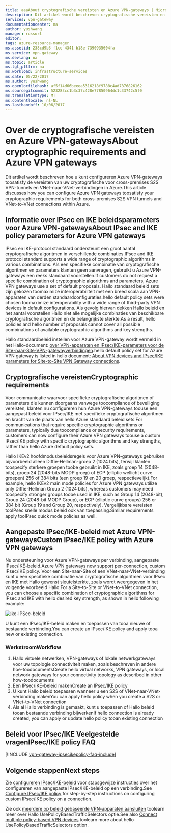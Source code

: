 ```yaml
---
title: aaaAbout cryptografische vereisten en Azure VPN-gateways | Microsoft Docs
description: Dit artikel wordt beschreven cryptografische vereisten en Azure VPN-gateways
services: vpn-gateway
documentationcenter: na
author: yushwang
manager: rossort
editor: 
tags: azure-resource-manager
ms.assetid: 238cd9b3-f1ce-4341-b18e-7390935604fa
ms.service: vpn-gateway
ms.devlang: na
ms.topic: article
ms.tgt_pltfrm: na
ms.workload: infrastructure-services
ms.date: 05/22/2017
ms.author: yushwang
ms.openlocfilehash: af5f14d66beeea5316218f9788c4ad7876826162
ms.sourcegitcommit: 523283cc1b3c37c428e77850964dc1c33742c5f0
ms.translationtype: MT
ms.contentlocale: nl-NL
ms.lasthandoff: 10/06/2017
---
```

# <a name="about-cryptographic-requirements-and-azure-vpn-gateways"></a><span data-ttu-id="5188d-103">Over de cryptografische vereisten en Azure VPN-gateways</span><span class="sxs-lookup"><span data-stu-id="5188d-103">About cryptographic requirements and Azure VPN gateways</span></span>

<span data-ttu-id="5188d-104">Dit artikel wordt beschreven hoe u kunt configureren Azure VPN-gateways toosatisfy de vereisten van uw cryptografische voor cross-premises S2S VPN-tunnels en VNet-naar-VNet-verbindingen in Azure.</span><span class="sxs-lookup"><span data-stu-id="5188d-104">This article discusses how you can configure Azure VPN gateways toosatisfy your cryptographic requirements for both cross-premises S2S VPN tunnels and VNet-to-VNet connections within Azure.</span></span> 

## <a name="about-ipsec-and-ike-policy-parameters-for-azure-vpn-gateways"></a><span data-ttu-id="5188d-105">Informatie over IPsec en IKE beleidsparameters voor Azure VPN-gateways</span><span class="sxs-lookup"><span data-stu-id="5188d-105">About IPsec and IKE policy parameters for Azure VPN gateways</span></span>
<span data-ttu-id="5188d-106">IPsec en IKE-protocol standaard ondersteunt een groot aantal cryptografische algoritmen in verschillende combinaties.</span><span class="sxs-lookup"><span data-stu-id="5188d-106">IPsec and IKE protocol standard supports a wide range of cryptographic algorithms in various combinations.</span></span> <span data-ttu-id="5188d-107">Als een specifieke combinatie van cryptografische algoritmen en parameters klanten geen aanvragen, gebruikt u Azure VPN-gateways een reeks standaard voorstellen.</span><span class="sxs-lookup"><span data-stu-id="5188d-107">If customers do not request a specific combination of cryptographic algorithms and parameters, Azure VPN gateways use a set of default proposals.</span></span> <span data-ttu-id="5188d-108">Hallo standaard beleid sets zijn gekozen toomaximize interoperabiliteit met een breed scala aan VPN-apparaten van derden standaardconfiguraties.</span><span class="sxs-lookup"><span data-stu-id="5188d-108">hello default policy sets were chosen toomaximize interoperability with a wide range of third-party VPN devices in default configurations.</span></span> <span data-ttu-id="5188d-109">Als gevolg hiervan dekken Hallo beleid en het aantal voorstellen Hallo niet alle mogelijke combinaties van beschikbare cryptografische algoritmen en de belangrijkste sterkte.</span><span class="sxs-lookup"><span data-stu-id="5188d-109">As a result, hello policies and hello number of proposals cannot cover all possible combinations of available cryptographic algorithms and key strengths.</span></span>

<span data-ttu-id="5188d-110">Hallo standaardbeleid instellen voor Azure VPN-gateway wordt vermeld in het Hallo-document: [over VPN-apparaten en IPsec/IKE-parameters voor de Site-naar-Site-VPN-gatewayverbindingen](vpn-gateway-about-vpn-devices.md).</span><span class="sxs-lookup"><span data-stu-id="5188d-110">hello default policy set for Azure VPN gateway is listed in hello document: [About VPN devices and IPsec/IKE parameters for Site-to-Site VPN Gateway connections](vpn-gateway-about-vpn-devices.md).</span></span>

## <a name="cryptographic-requirements"></a><span data-ttu-id="5188d-111">Cryptografische vereisten</span><span class="sxs-lookup"><span data-stu-id="5188d-111">Cryptographic requirements</span></span>
<span data-ttu-id="5188d-112">Voor communicatie waarvoor specifieke cryptografische algoritmen of parameters die kunnen doorgaans vanwege toocompliance of beveiliging vereisten, klanten nu configureren hun Azure VPN-gateways toouse een aangepast beleid voor IPsec/IKE met specifieke cryptografische algoritmen en kracht van de plaats van hello Azure standaard beleid sets.</span><span class="sxs-lookup"><span data-stu-id="5188d-112">For communications that require specific cryptographic algorithms or parameters, typically due toocompliance or security requirements, customers can now configure their Azure VPN gateways toouse a custom IPsec/IKE policy with specific cryptographic algorithms and key strengths, rather than hello Azure default policy sets.</span></span>

<span data-ttu-id="5188d-113">Hallo IKEv2 hoofdmodusbeleidsregels voor Azure VPN-gateways gebruiken bijvoorbeeld alleen Diffie-Hellman-groep 2 (1024 bits), terwijl klanten toospecify sterkere groepen toobe gebruikt in IKE, zoals groep 14 (2048-bits), groep 24 (2048-bits MODP groep) of ECP (elliptic wellicht curve groepen) 256 of 384 bits (een groep 19 en 20 groep, respectievelijk).</span><span class="sxs-lookup"><span data-stu-id="5188d-113">For example, hello IKEv2 main mode policies for Azure VPN gateways utilize only Diffie-Hellman Group 2 (1024 bits), whereas customers may need toospecify stronger groups toobe used in IKE, such as Group 14 (2048-bit), Group 24 (2048-bit MODP Group), or ECP (elliptic curve groups) 256 or 384 bit (Group 19 and Group 20, respectively).</span></span> <span data-ttu-id="5188d-114">Vergelijkbare vereisten tooIPsec snelle modus beleid ook van toepassing.</span><span class="sxs-lookup"><span data-stu-id="5188d-114">Similar requirements apply tooIPsec quick mode policies as well.</span></span>

## <a name="custom-ipsecike-policy-with-azure-vpn-gateways"></a><span data-ttu-id="5188d-115">Aangepaste IPsec/IKE-beleid met Azure VPN-gateways</span><span class="sxs-lookup"><span data-stu-id="5188d-115">Custom IPsec/IKE policy with Azure VPN gateways</span></span>
<span data-ttu-id="5188d-116">Nu ondersteuning voor Azure VPN-gateways per verbinding, aangepaste IPsec/IKE-beleid.</span><span class="sxs-lookup"><span data-stu-id="5188d-116">Azure VPN gateways now support per-connection, custom IPsec/IKE policy.</span></span> <span data-ttu-id="5188d-117">Voor een Site-naar-Site of een VNet-naar-VNet-verbinding kunt u een specifieke combinatie van cryptografische algoritmen voor IPsec en IKE met Hallo gewenst sleutelsterkte, zoals wordt weergegeven in het volgende voorbeeld Hallo:</span><span class="sxs-lookup"><span data-stu-id="5188d-117">For a Site-to-Site or VNet-to-VNet connection, you can choose a specific combination of cryptographic algorithms for IPsec and IKE with hello desired key strength, as shown in hello following example:</span></span>

![ike-IPSec-beleid](./media/vpn-gateway-about-compliance-crypto/ipsecikepolicy.png)

<span data-ttu-id="5188d-119">U kunt een IPsec/IKE-beleid maken en toepassen van tooa nieuwe of bestaande verbinding.</span><span class="sxs-lookup"><span data-stu-id="5188d-119">You can create an IPsec/IKE policy and apply tooa new or existing connection.</span></span> 

### <a name="workflow"></a><span data-ttu-id="5188d-120">Werkstroom</span><span class="sxs-lookup"><span data-stu-id="5188d-120">Workflow</span></span>

1. <span data-ttu-id="5188d-121">Hallo virtuele netwerken, VPN-gateways of lokale netwerkgateways voor uw topologie connectiviteit maken, zoals beschreven in andere hoe-toodocuments</span><span class="sxs-lookup"><span data-stu-id="5188d-121">Create hello virtual networks, VPN gateways, or local network gateways for your connectivity topology as described in other how-toodocuments</span></span>
2. <span data-ttu-id="5188d-122">Een IPsec/IKE-beleid maken</span><span class="sxs-lookup"><span data-stu-id="5188d-122">Create an IPsec/IKE policy</span></span>
3. <span data-ttu-id="5188d-123">U kunt Hallo beleid toepassen wanneer u een S2S of VNet-naar-VNet-verbinding maken</span><span class="sxs-lookup"><span data-stu-id="5188d-123">You can apply hello policy when you create a S2S or VNet-to-VNet connection</span></span>
4. <span data-ttu-id="5188d-124">Als al Hallo verbinding is gemaakt, kunt u toepassen of Hallo beleid tooan bestaande verbinding bijwerken</span><span class="sxs-lookup"><span data-stu-id="5188d-124">If hello connection is already created, you can apply or update hello policy tooan existing connection</span></span>


## <a name="ipsecike-policy-faq"></a><span data-ttu-id="5188d-125">Beleid voor IPsec/IKE Veelgestelde vragen</span><span class="sxs-lookup"><span data-stu-id="5188d-125">IPsec/IKE policy FAQ</span></span>

[!INCLUDE [vpn-gateway-ipsecikepolicy-faq-include](../../includes/vpn-gateway-ipsecikepolicy-faq-include.md)]


## <a name="next-steps"></a><span data-ttu-id="5188d-126">Volgende stappen</span><span class="sxs-lookup"><span data-stu-id="5188d-126">Next steps</span></span>
<span data-ttu-id="5188d-127">Zie [configureren IPsec/IKE-beleid](vpn-gateway-ipsecikepolicy-rm-powershell.md) voor stapsgewijze instructies over het configureren van aangepaste IPsec/IKE-beleid op een verbinding.</span><span class="sxs-lookup"><span data-stu-id="5188d-127">See [Configure IPsec/IKE policy](vpn-gateway-ipsecikepolicy-rm-powershell.md) for step-by-step instructions on configuring custom IPsec/IKE policy on a connection.</span></span>

<span data-ttu-id="5188d-128">Zie ook [meerdere op beleid gebaseerde VPN-apparaten aansluiten](vpn-gateway-connect-multiple-policybased-rm-ps.md) toolearn meer over Hallo UsePolicyBasedTrafficSelectors optie.</span><span class="sxs-lookup"><span data-stu-id="5188d-128">See also [Connect multiple policy-based VPN devices](vpn-gateway-connect-multiple-policybased-rm-ps.md) toolearn more about hello UsePolicyBasedTrafficSelectors option.</span></span>
